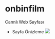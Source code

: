 # onbinfilm
[Cannlı Web Sayfası](https://enespolat25.github.io/onbinfilm/)

* Sayfa Önizleme
![](https://i.ibb.co/PGRZS3B/kamiltas.png)
